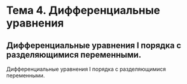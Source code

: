 # Тема 4. Дифференциальные уравнения

## Дифференциальные уравнения I порядка с разделяющимися переменными.

Дифференциальные уравнения I порядка с разделяющимися переменными.
